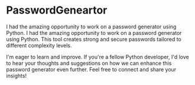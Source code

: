 # PasswordGeneartor
 I had the amazing opportunity to work on a password generator using Python.
 I had the amazing opportunity to work on a password generator using Python. This tool creates strong and secure passwords tailored to different complexity levels.


I'm eager to learn and improve. If you're a fellow Python developer, I'd love to hear your thoughts and suggestions on how we can enhance this password generator even further. Feel free to connect and share your insights!
